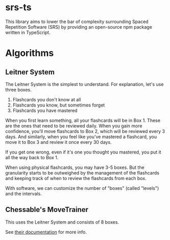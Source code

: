 # srs-ts

This library aims to lower the bar of complexity surrounding Spaced Repetition Software (SRS) by providing an open-source npm package written in TypeScript.

# Algorithms

## Leitner System

The Leitner System is the simplest to understand. For explanation, let's use three boxes.

1. Flashcards you don't know at all
2. Flashcards you know, but sometimes forget
3. Flashcards you have mastered

When you first learn something, all your flashcards will be in Box 1. These are the ones that need to be reviewed daily. When you gain more confidence, you'll move flashcards to Box 2, which will be reviewed every 3 days. And similarly, when you feel like you've mastered a flashcard, you move it to Box 3 and review it once every 30 days.

If you get one wrong, even if it's one you thought you mastered, you put it all the way back to Box 1.

When using physical flashcards, you may have 3-5 boxes. But the granularity starts to be outweighed by the management of the flashcards and keeping track of when to review the flashcards from each box.

With software, we can customize the number of "boxes" (called "levels") and the intervals.

## Chessable's MoveTrainer

This uses the Leitner System and consists of 8 boxes.

See [their documentation](https://chessable.stonly.com/kb/guide/en/how-does-the-spaced-repetition-scheduling-work-b6A4HAXont/Steps/198511) for more info.
